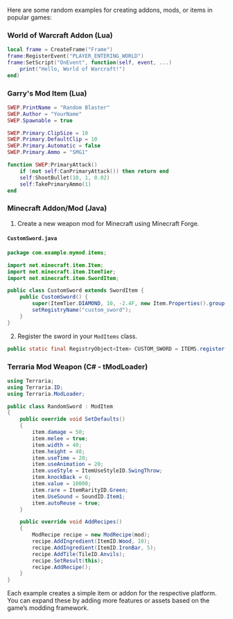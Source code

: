 Here are some random examples for creating addons, mods, or items in popular games:

### World of Warcraft Addon (Lua)

```lua
local frame = CreateFrame("Frame")
frame:RegisterEvent("PLAYER_ENTERING_WORLD")
frame:SetScript("OnEvent", function(self, event, ...)
    print("Hello, World of Warcraft!")
end)
```

### Garry's Mod Item (Lua)

```lua
SWEP.PrintName = "Random Blaster"
SWEP.Author = "YourName"
SWEP.Spawnable = true

SWEP.Primary.ClipSize = 10
SWEP.Primary.DefaultClip = 10
SWEP.Primary.Automatic = false
SWEP.Primary.Ammo = "SMG1"

function SWEP:PrimaryAttack()
    if (not self:CanPrimaryAttack()) then return end
    self:ShootBullet(10, 1, 0.02)
    self:TakePrimaryAmmo(1)
end
```

### Minecraft Addon/Mod (Java)

1. Create a new weapon mod for Minecraft using Minecraft Forge.

#### `CustomSword.java`
```java
package com.example.mymod.items;

import net.minecraft.item.Item;
import net.minecraft.item.ItemTier;
import net.minecraft.item.SwordItem;

public class CustomSword extends SwordItem {
    public CustomSword() {
        super(ItemTier.DIAMOND, 10, -2.4F, new Item.Properties().group(ItemGroup.COMBAT));
        setRegistryName("custom_sword");
    }
}
```

2. Register the sword in your `ModItems` class.

```java
public static final RegistryObject<Item> CUSTOM_SWORD = ITEMS.register("custom_sword", CustomSword::new);
```

### Terraria Mod Weapon (C# - tModLoader)

```csharp
using Terraria;
using Terraria.ID;
using Terraria.ModLoader;

public class RandomSword : ModItem
{
    public override void SetDefaults()
    {
        item.damage = 50;
        item.melee = true;
        item.width = 40;
        item.height = 40;
        item.useTime = 20;
        item.useAnimation = 20;
        item.useStyle = ItemUseStyleID.SwingThrow;
        item.knockBack = 6;
        item.value = 10000;
        item.rare = ItemRarityID.Green;
        item.UseSound = SoundID.Item1;
        item.autoReuse = true;
    }

    public override void AddRecipes()
    {
        ModRecipe recipe = new ModRecipe(mod);
        recipe.AddIngredient(ItemID.Wood, 10);
        recipe.AddIngredient(ItemID.IronBar, 5);
        recipe.AddTile(TileID.Anvils);
        recipe.SetResult(this);
        recipe.AddRecipe();
    }
}
```

Each example creates a simple item or addon for the respective platform. You can expand these by adding more features or assets based on the game’s modding framework.
